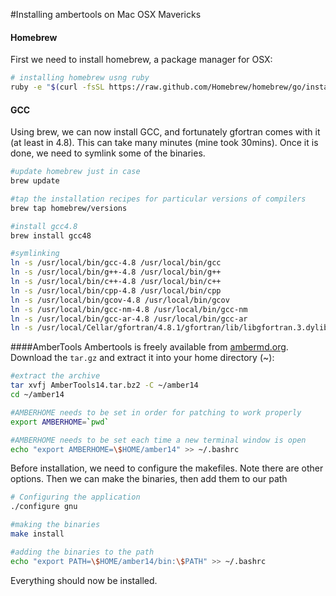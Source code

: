 #Installing ambertools on Mac OSX Mavericks

#### Homebrew
First we need to install homebrew, a package manager for OSX:

```bash
# installing homebrew usng ruby
ruby -e "$(curl -fsSL https://raw.github.com/Homebrew/homebrew/go/install)"
```

#### GCC
Using brew, we can now install GCC, and fortunately gfortran comes with it (at least in 4.8). This can take many minutes (mine took 30mins). Once it is done, we need to symlink some of the binaries.

```bash
#update homebrew just in case
brew update

#tap the installation recipes for particular versions of compilers
brew tap homebrew/versions

#install gcc4.8
brew install gcc48

#symlinking
ln -s /usr/local/bin/gcc-4.8 /usr/local/bin/gcc
ln -s /usr/local/bin/g++-4.8 /usr/local/bin/g++
ln -s /usr/local/bin/c++-4.8 /usr/local/bin/c++
ln -s /usr/local/bin/cpp-4.8 /usr/local/bin/cpp
ln -s /usr/local/bin/gcov-4.8 /usr/local/bin/gcov
ln -s /usr/local/bin/gcc-nm-4.8 /usr/local/bin/gcc-nm
ln -s /usr/local/bin/gcc-ar-4.8 /usr/local/bin/gcc-ar
ln -s /usr/local/Cellar/gfortran/4.8.1/gfortran/lib/libgfortran.3.dylib /usr/local/lib/libgfortran.dylib
```

####AmberTools
Ambertools is freely available from [ambermd.org](http://ambermd.org/). Download the `tar.gz` and extract it into your home directory (~):

```bash
#extract the archive
tar xvfj AmberTools14.tar.bz2 -C ~/amber14
cd ~/amber14

#AMBERHOME needs to be set in order for patching to work properly
export AMBERHOME=`pwd`

#AMBERHOME needs to be set each time a new terminal window is open
echo "export AMBERHOME=\$HOME/amber14" >> ~/.bashrc
```

Before installation, we need to configure the makefiles. Note there are other options. Then we can make the binaries, then add them to our path
```bash
# Configuring the application
./configure gnu

#making the binaries
make install

#adding the binaries to the path
echo "export PATH=\$HOME/amber14/bin:\$PATH" >> ~/.bashrc
```

Everything should now be installed.